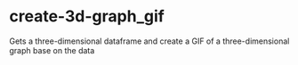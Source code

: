# create-3d-graph_gif
Gets a three-dimensional dataframe and create a GIF of a three-dimensional graph base on the data
